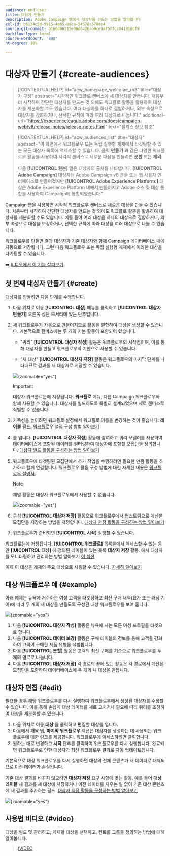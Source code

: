 ```yaml
---
audience: end-user
title: 대상자 만들기
description: Adobe Campaign 웹에서 대상자를 만드는 방법을 알아봅니다
exl-id: b6134c5d-9915-4a85-baca-54578a570ee4
source-git-commit: b166d06215e06d6426ab9ce9a757fcc041810df9
workflow-type: tm+mt
source-wordcount: '898'
ht-degree: 10%

---
```


# 대상자 만들기 {#create-audiences}

>[!CONTEXTUALHELP]
>id="acw_homepage_welcome_rn3"
>title="대상자 구성"
>abstract="시각적인 워크플로 캔버스에 새 대상자를 만듭니다. 처음부터 시작하여 간단한 대상자를 만드는 것 외에도 워크플로 활동을 활용하여 대상자를 세분화할 수도 있습니다. 여러 대상자를 하나로 결합하거나, 외부 속성으로 대상자를 강화하거나, 선택한 규칙에 따라 여러 대상자로 나눕니다."
>additional-url="https://experienceleague.adobe.com/docs/campaign-web/v8/release-notes/release-notes.html" text="릴리스 정보 참조"

>[!CONTEXTUALHELP]
>id="acw_audiences_list"
>title="대상자"
>abstract="이 화면에서 워크플로우 또는 독립 실행형 게재에서 타깃팅할 수 있는 모든 대상자 목록에 액세스할 수 있습니다. 클릭 **만들기** 과 같은 다양한 워크플로우 활동을 사용하여 시각적 캔버스로 새로운 대상을 만들려면 **분할** 또는 **제외**.<br/><br/>다음 **[!UICONTROL 원본]** 열은 대상자의 출처를 나타냅니다. **[!UICONTROL Adobe Campaign]** 대상자는 Adobe Campaign v8 콘솔 또는 웹 사용자 인터페이스로 만들어졌지만 **[!UICONTROL Adobe Experience Platform:]** 대상은 Adobe Experience Platform 내에서 만들어지고 Adobe 소스 및 대상 통합을 사용하여 Campaign에 통합되었습니다."

<!--
[!CONTEXTUALHELP]
>id="acw_audiences_create_settings"
>title="Audience settings"
>abstract="Enter the name of the audience and additional options, then click the **Create Audience** button."-->

Campaign 웹을 사용하면 시각적 워크플로우 캔버스로 새로운 대상을 만들 수 있습니다. 처음부터 시작하여 간단한 대상자를 만드는 것 외에도 워크플로 활동을 활용하여 대상자를 세분화할 수도 있습니다. 예를 들어 여러 대상을 하나의 대상으로 결합하거나, 외부 속성으로 대상을 보강하거나, 선택한 규칙에 따라 대상을 여러 대상으로 나눌 수 있습니다.

워크플로우를 만들면 결과 대상자가 기존 대상자와 함께 Campaign 데이터베이스 내에 자동으로 저장됩니다. 그런 다음 워크플로우 또는 독립 실행형 게재에서 이러한 대상을 타기팅할 수 있습니다.

➡️ [비디오에서 이 기능 살펴보기](#video)

## 첫 번째 대상자 만들기 {#create}

대상자를 만들려면 다음 단계를 수행합니다.

1. 다음 위치로 이동 **[!UICONTROL 대상]** 메뉴를 클릭하고 **[!UICONTROL 대상자 만들기]** 오른쪽 상단 모서리에 있는 단추입니다.

1. 새 워크플로우가 자동으로 만들어지므로 활동을 결합하여 대상을 생성할 수 있습니다. 기본적으로 캔버스에는 두 개의 기본 활동이 포함되어 있습니다.

   * &quot;쿼리&quot; **[!UICONTROL 대상자 작성]** 활동은 워크플로우의 시작점이며, 이를 통해 대상자를 만들고 워크플로우의 기반으로 사용할 수 있습니다.

   * &quot;새 대상&quot; **[!UICONTROL 대상자 저장]** 활동은 워크플로우의 마지막 단계를 나타내므로 결과를 새 대상자로 저장할 수 있습니다.

   ![](assets/create-audience-blank.png){zoomable=&quot;yes&quot;}

   >[!IMPORTANT]
   >
   >대상자 워크플로는에 저장됩니다. **워크플로** 메뉴, 다른 Campaign 워크플로우와 함께 사용할 수 있습니다. 대상자를 빌드하도록 특별히 설계되었으며 세로 캔버스로 식별할 수 있습니다.

1. 가독성을 높이려면 워크플로 설정에서 워크플로 이름을 변경하는 것이 좋습니다. **레이블** 필드. [워크플로우 설정 구성 방법 알아보기](../workflows/workflow-settings.md)

1. 를 엽니다. **[!UICONTROL 대상자 작성]** 활동에 참여하고 쿼리 모델러를 사용하여 데이터베이스에 포함된 데이터를 필터링하여 대상자에 포함할 모집단을 정의합니다. [대상자 빌드 활동을 구성하는 방법 알아보기](../workflows/activities/build-audience.md)

1. 워크플로우에 타겟팅된 모집단에서 추가 작업을 수행하려면 필요한 만큼 활동을 추가하고 함께 연결합니다. 워크플로우 활동 구성 방법에 대한 자세한 내용은 [워크플로우 설명서](../workflows/activities/about-activities.md).

   >[!NOTE]
   >
   >채널 활동은 대상자 워크플로우에서 사용할 수 없습니다.

   ![](assets/audience-creation-canvas.png){zoomable=&quot;yes&quot;}

1. 구성 **[!UICONTROL 대상자 저장]** 활동으로 워크플로우에서 업스트림으로 계산한 모집단을 저장하는 방법을 지정합니다. [대상자 저장 활동을 구성하는 방법 알아보기](../workflows/activities/save-audience.md)

1. 워크플로우가 준비되면 **[!UICONTROL 시작]** 실행할 수 있습니다.

워크플로는에 저장됩니다. **[!UICONTROL 워크플로]** 목록을에서 액세스할 수 있는 동안 **[!UICONTROL 대상]** 에 정의된 레이블이 있는 목록 **대상자 저장** 활동. 에서 대상자를 모니터링하고 관리하는 방법 알아보기 [이 섹션](manage-audience.md)

이제 이 대상을 게재의 주요 대상으로 사용할 수 있습니다. [자세히 알아보기](add-audience.md)

## 대상 워크플로우 예 {#example}

아래 예제는 뉴욕에 거주하는 여성 고객을 타겟팅하고 최신 구매 내역(요가 또는 러닝 기어)에 따라 두 개의 새 대상을 만들도록 구성된 대상 워크플로우를 보여 줍니다.

![](assets/audiences-example.png){zoomable=&quot;yes&quot;}

1. 다음 **[!UICONTROL 대상자 작성]** 활동은 뉴욕에 사는 모든 여성 프로필을 타겟으로 합니다.
1. 다음 **[!UICONTROL 데이터 보강]** 활동은 구매 테이블의 정보를 통해 고객을 강화하여 고객이 구매한 제품 유형을 식별합니다.
1. 다음 **[!UICONTROL 분할]** 활동은 고객의 최신 구매를 기준으로 워크플로우를 두 개의 경로로 나눕니다.
1. 다음 **[!UICONTROL 대상자 저장]** 각 경로의 끝에 있는 활동은 각 경로에서 계산된 모집단을 포함하여 데이터베이스에 두 개의 새 대상을 만듭니다.

## 대상자 편집 {#edit}

필요한 경우 해당 워크플로우를 다시 실행하여 워크플로우에서 생성된 대상자를 수정할 수 있습니다. 이를 통해 손쉽게 대상 데이터를 새로 고치거나 필요에 따라 쿼리를 조정하여 대상을 세분화할 수 있습니다.

1. 다음 위치로 이동 **대상** 을 클릭하고 편집할 대상을 엽니다.
1. 다음에서 **개요** 탭, **마지막 워크플로우** 섹션은 대상자를 생성하는 데 사용되는 워크플로우에 대한 링크를 제공합니다. 워크플로우에 액세스하려면 클릭합니다.
1. 원하는 대로 변경하고 **시작** 단추를 클릭하여 워크플로우를 다시 실행합니다. 완료되면 워크플로우로 인한 대상자가 최신 워크플로우 결과로 자동 업데이트됩니다.

기본적으로 대상 워크플로우를 다시 실행하면 대상의 전체 콘텐츠가 새 데이터로 대체되므로 이전 데이터가 손실됩니다.

기존 대상 결과를 바꾸지 않으려면 **대상자 저장** 요구 사항에 맞는 활동. 예를 들어 **대상 레이블** 새 결과를 새 대상에 저장하거나 이전 데이터를 지우는 일 없이 기존 대상 콘텐츠에 새 결과를 추가하는 필드. [대상자 저장 활동을 구성하는 방법 알아보기](../workflows/activities/save-audience.md)

![](assets/edit-audience-save.png){zoomable=&quot;yes&quot;}

## 사용법 비디오 {#video}

대상을 빌드 및 관리하고, 게재할 대상을 선택하고, 컨트롤 그룹을 정의하는 방법에 대해 알아봅니다.

>[!VIDEO](https://video.tv.adobe.com/v/3425861?quality=12)
